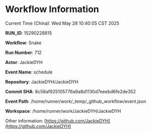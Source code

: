 # Workflow Information

Current Time (China): Wed May 28 10:40:05 CST 2025  

**RUN_ID**: 15290228815  

**Workflow**: Snake  

**Run Number**: 712  

**Actor**: JackieDYH  

**Event Name**: schedule  

**Repository**: JackieDYH/JackieDYH  

**Commit SHA**: 8c58af925105776a9a8d1130d7eeebd6fe2de352  

**Event Path**: /home/runner/work/_temp/_github_workflow/event.json  

**Workspace**: /home/runner/work/JackieDYH/JackieDYH  

Other information: [https://github.com/JackieDYH](https://github.com/JackieDYH)
